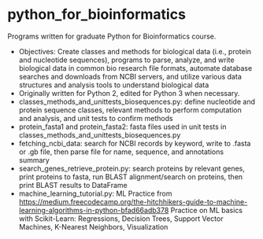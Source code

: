# python_for_bioinformatics
Programs written for graduate Python for Bioinformatics course.
- Objectives: Create classes and methods for biological data (i.e., protein and nucleotide sequences), programs to parse, analyze, and write biological data in common bio research file formats, automate database searches and downloads from NCBI servers, and utilize various data structures and analysis tools to understand biological data
- Originally written for Python 2, edited for Python 3 when necessary.
 - classes_methods_and_unittests_biosequences.py: define nucleotide and protein sequence classes, relevant methods to perform computation and analysis, and unit tests to confirm methods
 - protein_fasta1 and protein_fasta2: fasta files used in unit tests in classes_methods_and_unittests_biosequences.py
 - fetching_ncbi_data: search for NCBI records by keyword, write to .fasta or .gb file, then parse file for name, sequence, and annotations summary
- search_genes_retrieve_protein.py: search proteins by relevant genes, print proteins to fasta, run BLAST alignment/search on proteins, then print BLAST results to DataFrame
- machine_learning_tutorial.py: ML Practice from https://medium.freecodecamp.org/the-hitchhikers-guide-to-machine-learning-algorithms-in-python-bfad66adb378
Practice on ML basics with Scikit-Learn: Regressions, Decision Trees, Support Vector Machines, K-Nearest Neighbors, Visualization
